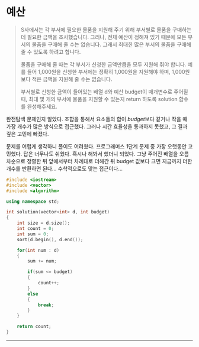 # 예산

> S사에서는 각 부서에 필요한 물품을 지원해 주기 위해 부서별로 물품을 구매하는데 필요한 금액을 조사했습니다. 그러나, 전체 예산이 정해져 있기 때문에 모든 부서의 물품을 구매해 줄 수는 없습니다. 그래서 최대한 많은 부서의 물품을 구매해 줄 수 있도록 하려고 합니다.
>
> 물품을 구매해 줄 때는 각 부서가 신청한 금액만큼을 모두 지원해 줘야 합니다. 예를 들어 1,000원을 신청한 부서에는 정확히 1,000원을 지원해야 하며, 1,000원보다 적은 금액을 지원해 줄 수는 없습니다.
>
> 부서별로 신청한 금액이 들어있는 배열 d와 예산 budget이 매개변수로 주어질 때, 최대 몇 개의 부서에 물품을 지원할 수 있는지 return 하도록 solution 함수를 완성해주세요.

완전탐색 문제인지 알았다. 조합을 통해서 요소들의 합이 *budget*보다 같거나 작을 때 가장 개수가 많은 방식으로 접근했다. 그러나 시간 효율성을 통과하지 못했고, 그 결과 깊은 고민에 빠졌다.

문제를 어렵게 생각하니 풀이도 어려웠다. 프로그래머스 1단계 문제 중 가장 오랫동안 고민했다. 답은 너무나도 쉬웠다. 혹시나 해봐서 했더니 되었다. 그냥 주어진 배열을 오름차순으로 정렬한 뒤 앞에서부터 차례대로 더해간 뒤 budget 값보다 크면 지금까지 더한 개수를 반환하면 된다... 수학적으로도 맞는 접근이다...

```cpp
#include <iostream>
#include <vector>
#include <algorithm>

using namespace std;

int solution(vector<int> d, int budget)
{
    int size = d.size();
    int count = 0;
    int sum = 0;
    sort(d.begin(), d.end());

    for(int num : d)
    {
        sum += num;

        if(sum <= budget)
        {
            count++;
        }
        else
        {
            break;
        }
    }

    return count;
}
```

---